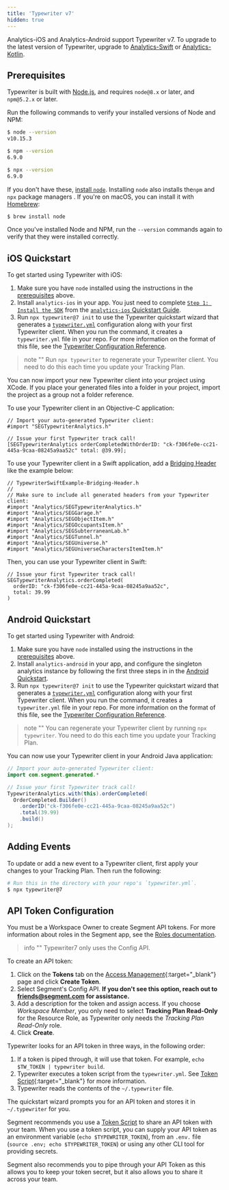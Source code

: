 ```yaml
---
title: 'Typewriter v7'
hidden: true
---
```


Analytics-iOS and Analytics-Android support Typewriter v7. To upgrade to the latest version of Typewriter, upgrade to [Analytics-Swift](/docs/protocols/apis-and-extensions/typewriter/#swift-quickstart) or [Analytics-Kotlin](/docs/protocols/apis-and-extensions/typewriter/#kotlin-quickstart).

## Prerequisites

Typewriter is built with [Node.js](https://nodejs.org/en/), and requires `node@8.x` or later, and `npm@5.2.x` or later.

Run the following commands to verify your installed versions of Node and NPM:

```sh
$ node --version
v10.15.3

$ npm --version
6.9.0

$ npx --version
6.9.0
```

If you don't have these, [install `node`](https://nodejs.org/en/download/package-manager). Installing `node` also installs the`npm` and `npx` package managers . If you're on macOS, you can install it with [Homebrew](https://brew.sh/):

```sh
$ brew install node
```

Once you've installed Node and NPM, run the `--version` commands again to verify that they were installed correctly.

## iOS Quickstart

To get started using Typewriter with iOS:
1. Make sure you have `node` installed using the instructions in the [prerequisites](#prerequisites) above.
2. Install `analytics-ios` in your app. You just need to complete [`Step 1: Install the SDK`](/docs/connections/sources/catalog/libraries/mobile/ios/quickstart/#step-2-install-the-sdk) from the [`analytics-ios` Quickstart Guide](/docs/connections/sources/catalog/libraries/mobile/ios/quickstart).
3. Run `npx typewriter@7 init` to use the Typewriter quickstart wizard that generates a [`typewriter.yml`](#configuration-reference) configuration along with your first Typewriter client. When you run the command, it creates a `typewriter.yml` file in your repo. For more information on the format of this file, see the [Typewriter Configuration Reference](#configuration-reference).

> note ""
> Run `npx typewriter` to regenerate your Typewriter client. You need to do this each time you update your Tracking Plan.

You can now import your new Typewriter client into your project using XCode. If you place your generated files into a folder in your project, import the project as a group not a folder reference.

To use your Typewriter client in an Objective-C application:

```objc
// Import your auto-generated Typewriter client:
#import "SEGTypewriterAnalytics.h"

// Issue your first Typewriter track call!
[SEGTypewriterAnalytics orderCompletedWithOrderID: "ck-f306fe0e-cc21-445a-9caa-08245a9aa52c" total: @39.99];
```

To use your Typewriter client in a Swift application, add a [Bridging Header](https://developer.apple.com/documentation/swift/imported_c_and_objective-c_apis/importing_objective-c_into_swift) like the example below:

```objc
// TypewriterSwiftExample-Bridging-Header.h
//
// Make sure to include all generated headers from your Typewriter client:
#import "Analytics/SEGTypewriterAnalytics.h"
#import "Analytics/SEGGarage.h"
#import "Analytics/SEGObjectItem.h"
#import "Analytics/SEGOccupantsItem.h"
#import "Analytics/SEGSubterraneanLab.h"
#import "Analytics/SEGTunnel.h"
#import "Analytics/SEGUniverse.h"
#import "Analytics/SEGUniverseCharactersItemItem.h"
```

Then, you can use your Typewriter client in Swift:

```objc
// Issue your first Typewriter track call!
SEGTypewriterAnalytics.orderCompleted(
  orderID: "ck-f306fe0e-cc21-445a-9caa-08245a9aa52c",
  total: 39.99
)
```

## Android Quickstart

To get started using Typewriter with Android:
1. Make sure you have `node` installed using the instructions in the [prerequisites](#prerequisites) above.
2. Install `analytics-android` in your app, and configure the singleton analytics instance by following the first three steps in in the [Android Quickstart](/docs/connections/sources/catalog/libraries/mobile/android/quickstart/#step-2-install-the-library).
3. Run `npx typewriter@7 init` to use the Typewriter quickstart wizard that generates a [`typewriter.yml`](#configuration-reference) configuration along with your first Typewriter client. When you run the command, it creates a `typewriter.yml` file in your repo. For more information on the format of this file, see the [Typewriter Configuration Reference](#configuration-reference).

> note ""
> You can regenerate your Typewriter client by running `npx typewriter`. You need to do this each time you update your Tracking Plan.

You can now use your Typewriter client in your Android Java application:

```java
// Import your auto-generated Typewriter client:
import com.segment.generated.*

// Issue your first Typewriter track call!
TypewriterAnalytics.with(this).orderCompleted(
  OrderCompleted.Builder()
    .orderID("ck-f306fe0e-cc21-445a-9caa-08245a9aa52c")
    .total(39.99)
    .build()
);
```

## Adding Events

To update or add a new event to a Typewriter client, first apply your changes to your Tracking Plan. Then run the following:

```sh
# Run this in the directory with your repo's `typewriter.yml`.
$ npx typewriter@7
```

## API Token Configuration

You must be a Workspace Owner to create Segment API tokens. For more information about roles in the Segment app, see the [Roles documentation](/docs/segment-app/iam/roles/). 

> info ""
> Typewriter7 only uses the Config API. 


To create an API token:
1. Click on the **Tokens** tab on the [Access Management](https://app.segment.com/goto-my-workspace/settings/access-management){:target="_blank"} page and click **Create Token**.
2. Select Segment's Config API. __If you don't see this option, reach out to friends@segment.com for assistance.__
3. Add a description for the token and assign access. If you choose *Workspace Member*, you only need to select **Tracking Plan Read-Only** for the Resource Role, as Typewriter only needs the *Tracking Plan Read-Only* role.
4. Click **Create**.

Typewriter looks for an API token in three ways, in the following order:
1. If a token is piped through, it will use that token. For example, `echo $TW_TOKEN | typewriter build`.
2. Typewriter executes a token script from the `typewriter.yml`. See [Token Script](/docs/protocols/apis-and-extensions/typewriter/#token-script){:target="_blank"} for more information.
3. Typewriter reads the contents of the `~/.typewriter` file.

The quickstart wizard prompts you for an API token and stores it in `~/.typewriter` for you.

Segment recommends you use a [Token Script](/docs/protocols/apis-and-extensions/typewriter/#token-script) to share an API token with your team. When you use a token script, you can supply your API token as an environment variable (`echo $TYPEWRITER_TOKEN`), from an `.env.` file (`source .env; echo $TYPEWRITER_TOKEN`) or using any other CLI tool for providing secrets.

Segment also recommends you to pipe through your API Token as this allows you to keep your token secret, but it also allows you to share it across your team.
